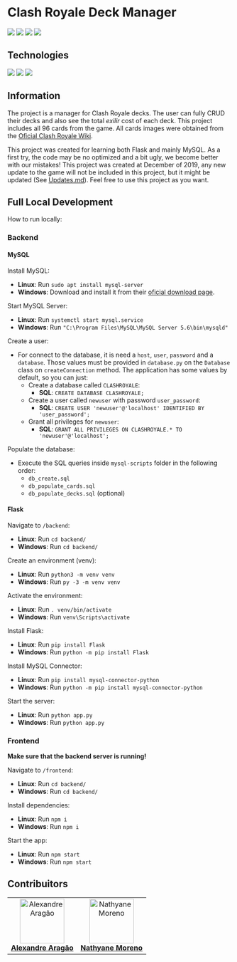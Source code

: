 # Clash Royale Deck Manager

![](https://img.shields.io/badge/build-100%-success)
![](https://img.shields.io/badge/JavaScript-v5.7.33-blue?logo=JavaScript)
![](https://img.shields.io/badge/Pythob-v3.6-blue?logo=Python)
![](https://img.shields.io/badge/MySQL-v5.7.33-blue?logo=mysql)

## Technologies
![](https://img.shields.io/badge/React-v16.14.0-blue?logo=react)
![](https://img.shields.io/badge/Flask-v1.1.2-blue?logo=flask)
![](https://img.shields.io/badge/Material_UI-v4.8.0-blue?logo=material-ui)

## Information
The project is a manager for Clash Royale decks. The user can fully CRUD their decks and also see the total _exilir_ cost of each deck. This project includes all 96 cards from the game. All cards images were obtained from the [Oficial Clash Royale Wiki](https://clashroyale.fandom.com/wiki/Clash_Royale_Wiki).

This project was created for learning both Flask and mainly MySQL. As a first try, the code may be no optimized and a bit ugly, we become better with our mistakes! This project was created at December of 2019, any new update to the game will not be included in this project, but it might be updated (See [Updates.md](./Updates.md)). Feel free to use this project as you want.

## Full Local Development
How to run locally:

### Backend
#### MySQL
Install MySQL:
- **Linux**: Run `sudo apt install mysql-server`
- **Windows**: Download and install it from their [oficial download page](https://dev.mysql.com/downloads/installer/).

Start MySQL Server:
- **Linux**: Run `systemctl start mysql.service`
- **Windows**: Run `"C:\Program Files\MySQL\MySQL Server 5.6\bin\mysqld"`

Create a user:
- For connect to the database, it is need a `host`, `user`, `password` and a `database`. Those values must be provided in `database.py` on the `Database` class on `createConnection` method. The application has some values by default, so you can just:
  - Create a database called `CLASHROYALE`:
    - **SQL**: `CREATE DATABASE CLASHROYALE;`
  - Create a user called `newuser` with password `user_password`:
    - **SQL**: `CREATE USER 'newuser'@'localhost' IDENTIFIED BY 'user_password';`
  - Grant all privileges for `newuser`:
    - **SQL**: `GRANT ALL PRIVILEGES ON CLASHROYALE.* TO 'newuser'@'localhost';`

Populate the database:
- Execute the SQL queries inside `mysql-scripts` folder in the following order:
  - `db_create.sql`
  - `db_populate_cards.sql`
  - `db_populate_decks.sql` (optional)

#### Flask
Navigate to `/backend`:
- **Linux**: Run `cd backend/`
- **Windows**: Run `cd backend/`

Create an environment (venv):
- **Linux**: Run `python3 -m venv venv`
- **Windows**: Run `py -3 -m venv venv`

Activate the environment:
- **Linux**: Run `. venv/bin/activate`
- **Windows**: Run `venv\Scripts\activate`

Install Flask:
- **Linux**: Run `pip install Flask`
- **Windows**: Run `python -m pip install Flask`

Install MySQL Connector:
- **Linux**: Run `pip install mysql-connector-python`
- **Windows**: Run `python -m pip install mysql-connector-python`

Start the server:
- **Linux**: Run `python app.py`
- **Windows**: Run `python app.py`

### Frontend
**Make sure that the backend server is running!**

Navigate to `/frontend`:
- **Linux**: Run `cd backend/`
- **Windows**: Run `cd backend/`

Install dependencies:
- **Linux**: Run `npm i`
- **Windows**: Run `npm i`

Start the app:
- **Linux**: Run `npm start`
- **Windows**: Run `npm start`

## Contribuitors
<table>
  <tr>
    <td align="center">
      <a href="https://github.com/alexaragao">
        <img src="https://avatars.githubusercontent.com/u/43763150?s=100" width="100px;" alt="Alexandre Aragão"/>
        <br />
        <b>Alexandre Aragão</b>
      </a>
    </td>
    <td align="center">
      <a href="https://github.com/alexaragao">
        <img src="https://avatars.githubusercontent.com/u/40841909?s=100" width="100px;" alt="Nathyane Moreno"/>
        <br />
        <b>Nathyane Moreno</b>
      </a>
    </td>
  </tr>
</table>